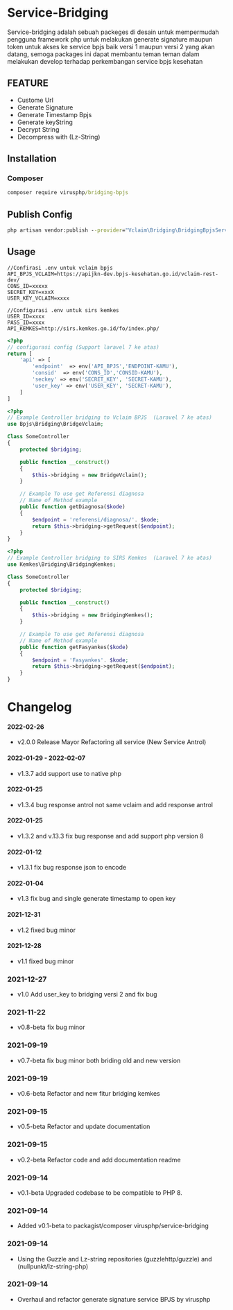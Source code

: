# Service-Bridging

Service-bridging adalah sebuah packeges di desain untuk mempermudah pengguna framework php untuk melakukan generate signature maupun token
untuk akses ke service bpjs baik versi 1 maupun versi 2 yang akan datang, semoga packages ini dapat membantu teman teman dalam melakukan develop terhadap perkembangan service bpjs kesehatan

## FEATURE

- Custome Url
- Generate Signature
- Generate Timestamp Bpjs
- Generate keyString
- Decrypt String
- Decompress with (Lz-String)

## Installation

### Composer

```cmd
composer require virusphp/bridging-bpjs
```

## Publish Config

```cmd
php artisan vendor:publish --provider="Vclaim\Bridging\BridgingBpjsServiceProvider" --tag=config
```

## Usage

```env
//Confirasi .env untuk vclaim bpjs
API_BPJS_VCLAIM=https://apijkn-dev.bpjs-kesehatan.go.id/vclaim-rest-dev/
CONS_ID=xxxxx
SECRET_KEY=xxxX
USER_KEY_VCLAIM=xxxx

//Configurasi .env untuk sirs kemkes
USER_ID=xxxx
PASS_ID=xxxx
API_KEMKES=http://sirs.kemkes.go.id/fo/index.php/

```

```php
<?php
// configurasi config (Support laravel 7 ke atas)
return [
	'api' => [
		'endpoint'  => env('API_BPJS','ENDPOINT-KAMU'),
		'consid'  => env('CONS_ID','CONSID-KAMU'),
		'seckey' => env('SECRET_KEY', 'SECRET-KAMU'),
		'user_key' => env('USER_KEY', 'SECRET-KAMU'),
	]
]

```

```php
<?php
// Example Controller bridging to Vclaim BPJS  (Laravel 7 ke atas)
use Bpjs\Bridging\BridgeVclaim;

Class SomeController
{
	protected $bridging;

	public function __construct()
	{
		$this->bridging = new BridgeVclaim();
	}

	// Example To use get Referensi diagnosa
	// Name of Method example
	public function getDiagnosa($kode)
	{
		$endpoint = 'referensi/diagnosa/'. $kode;
		return $this->bridging->getRequest($endpoint);
	}
}
```

```php
<?php
// Example Controller bridging to SIRS Kemkes  (Laravel 7 ke atas)
use Kemkes\Bridging\BridgingKemkes;

Class SomeController
{
	protected $bridging;

	public function __construct()
	{
		$this->bridging = new BridgingKemkes();
	}

	// Example To use get Referensi diagnosa
	// Name of Method example
	public function getFasyankes($kode)
	{
		$endpoint = 'Fasyankes'. $kode;
		return $this->bridging->getRequest($endpoint);
	}
}
```

# Changelog

#### 2022-02-26

- v2.0.0 Release Mayor Refactoring all service (New Service Antrol)

#### 2022-01-29 - 2022-02-07

- v1.3.7 add support use to native php

#### 2022-01-25

- v1.3.4 bug response antrol not same vclaim and add response antrol

#### 2022-01-25

- v1.3.2 and v.13.3 fix bug response and add support php version 8

#### 2022-01-12

- v1.3.1 fix bug response json to encode

#### 2022-01-04

- v1.3 fix bug and single generate timestamp to open key

#### 2021-12-31

- v1.2 fixed bug minor

#### 2021-12-28

- v1.1 fixed bug minor

### 2021-12-27

- v1.0 Add user_key to bridging versi 2 and fix bug

### 2021-11-22

- v0.8-beta fix bug minor

### 2021-09-19

- v0.7-beta fix bug minor both briding old and new version

### 2021-09-19

- v0.6-beta Refactor and new fitur bridging kemkes

### 2021-09-15

- v0.5-beta Refactor and update documentation

### 2021-09-15

- v0.2-beta Refactor code and add documentation readme

### 2021-09-14

- v0.1-beta Upgraded codebase to be compatible to PHP 8.

### 2021-09-14

- Added v0.1-beta to packagist/composer virusphp/service-bridging

### 2021-09-14

- Using the Guzzle and Lz-string repositories (guzzlehttp/guzzle) and (nullpunkt/lz-string-php)

### 2021-09-14

- Overhaul and refactor generate signature service BPJS by virusphp
